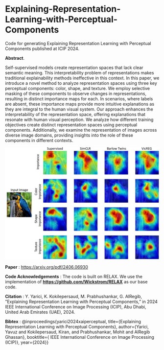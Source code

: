 # Explaining-Representation-Learning-with-Perceptual-Components
Code for generating Explaining Representation Learning with Perceptual Components published at ICIP 2024.

**Abstract**. 

Self-supervised models create representation spaces that lack clear semantic meaning.  This interpretability problem of representations makes traditional explainability methods ineffective in this context. In this paper, we introduce a novel method to analyze representation spaces using three key perceptual components: color, shape, and texture. We employ selective masking of these components to observe changes in representations, resulting in distinct importance maps for each. In scenarios, where labels are absent, these importance maps provide more intuitive explanations as they are integral to the human visual system. Our approach enhances the interpretability of the representation space, offering explanations that resonate with human visual perception. We analyze how different training objectives create distinct representation spaces using perceptual components. Additionally, we examine the representation of images across diverse image domains, providing insights into the role of these components in different contexts.


<div style="text-align: center;">
    <img src="images/importance_grid.png" width="800">
</div>

**Paper** : https://arxiv.org/pdf/2406.06930

**Code Acknowledgements** :  The code is built on RELAX. We use the implementation of **https://github.com/Wickstrom/RELAX** as our base code.

**Citation** : Y. Yarici, K. Kokilepersaud, M. Prabhushankar, G. AlRegib, ”Explaining Representation
Learning with Perceptual Components,” in 2024 IEEE International Conference on Image Processing (ICIP), Abu Dhabi, United Arab Emirates (UAE), 2024.

**Bibtex** : @inproceedings{yarici2024xaiperceptual,
title={Explaining Representation Learning with Perceptual Components},
author={Yarici, Yavuz and Kokilepersaud, Kiran, and Prabhushankar, Mohit and AlRegib
Ghassan},
booktitle={ IEEE International Conference on Image Processing (ICIP)},
year={2024}}

